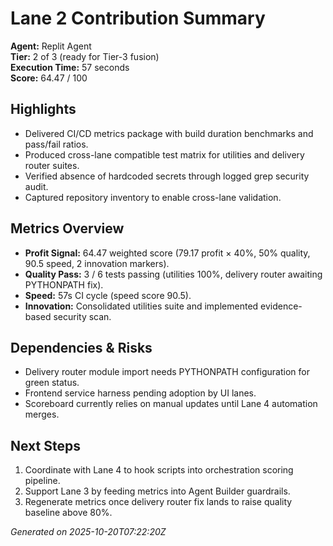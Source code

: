 # Lane 2 Contribution Summary

**Agent:** Replit Agent  \
**Tier:** 2 of 3 (ready for Tier-3 fusion)  \
**Execution Time:** 57 seconds  \
**Score:** 64.47 / 100

## Highlights
- Delivered CI/CD metrics package with build duration benchmarks and pass/fail ratios.
- Produced cross-lane compatible test matrix for utilities and delivery router suites.
- Verified absence of hardcoded secrets through logged grep security audit.
- Captured repository inventory to enable cross-lane validation.

## Metrics Overview
- **Profit Signal:** 64.47 weighted score (79.17 profit × 40%, 50% quality, 90.5 speed, 2 innovation markers).
- **Quality Pass:** 3 / 6 tests passing (utilities 100%, delivery router awaiting PYTHONPATH fix).
- **Speed:** 57s CI cycle (speed score 90.5).
- **Innovation:** Consolidated utilities suite and implemented evidence-based security scan.

## Dependencies & Risks
- Delivery router module import needs PYTHONPATH configuration for green status.
- Frontend service harness pending adoption by UI lanes.
- Scoreboard currently relies on manual updates until Lane 4 automation merges.

## Next Steps
1. Coordinate with Lane 4 to hook scripts into orchestration scoring pipeline.
2. Support Lane 3 by feeding metrics into Agent Builder guardrails.
3. Regenerate metrics once delivery router fix lands to raise quality baseline above 80%.

*Generated on 2025-10-20T07:22:20Z*
